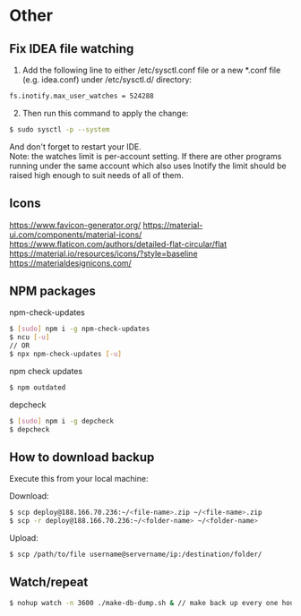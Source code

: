 # Other

## Fix IDEA file watching

1. Add the following line to either /etc/sysctl.conf file or a new *.conf file (e.g. idea.conf) under /etc/sysctl.d/ directory:
```bash
fs.inotify.max_user_watches = 524288
```

2. Then run this command to apply the change:
```bash
$ sudo sysctl -p --system
```

And don't forget to restart your IDE. \
Note: the watches limit is per-account setting. If there are other programs running under the same account which also uses Inotify the limit should be raised high enough to suit needs of all of them.

## Icons
https://www.favicon-generator.org/
https://material-ui.com/components/material-icons/
https://www.flaticon.com/authors/detailed-flat-circular/flat
https://material.io/resources/icons/?style=baseline
https://materialdesignicons.com/


## NPM packages

npm-check-updates
```bash
$ [sudo] npm i -g npm-check-updates
$ ncu [-u]
// OR
$ npx npm-check-updates [-u]
```

npm check updates
```bash
$ npm outdated
```

depcheck
```bash
$ [sudo] npm i -g depcheck
$ depcheck
```

## How to download backup

Execute this from your local machine:

Download:
```bash
$ scp deploy@188.166.70.236:~/<file-name>.zip ~/<file-name>.zip
$ scp -r deploy@188.166.70.236:~/<folder-name> ~/<folder-name>
```

Upload:
```bash
$ scp /path/to/file username@servername/ip:/destination/folder/
```

## Watch/repeat

```bash
$ nohup watch -n 3600 ./make-db-dump.sh & // make back up every one hour
```

